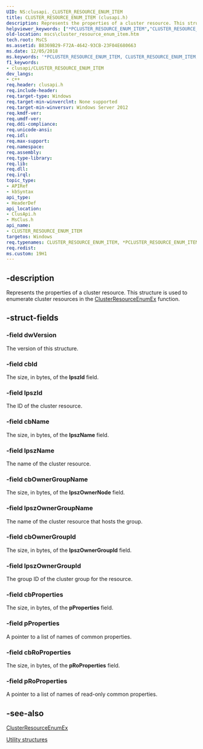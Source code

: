 ```yaml
---
UID: NS:clusapi._CLUSTER_RESOURCE_ENUM_ITEM
title: CLUSTER_RESOURCE_ENUM_ITEM (clusapi.h)
description: Represents the properties of a cluster resource. This structure is used to enumerate cluster resources in the ClusterResourceEnumEx function.
helpviewer_keywords: ["*PCLUSTER_RESOURCE_ENUM_ITEM","CLUSTER_RESOURCE_ENUM_ITEM","CLUSTER_RESOURCE_ENUM_ITEM structure [Failover Cluster]","PCLUSTER_RESOURCE_ENUM_ITEM","PCLUSTER_RESOURCE_ENUM_ITEM structure pointer [Failover Cluster]","_CLUSTER_RESOURCE_ENUM_ITEM","_CLUSTER_RESOURCE_ENUM_ITEM structure [Failover Cluster]","clusapi/CLUSTER_RESOURCE_ENUM_ITEM","clusapi/PCLUSTER_RESOURCE_ENUM_ITEM","clusapi/_CLUSTER_RESOURCE_ENUM_ITEM","msclus/CLUSTER_RESOURCE_ENUM_ITEM","msclus/PCLUSTER_RESOURCE_ENUM_ITEM","msclus/_CLUSTER_RESOURCE_ENUM_ITEM","mscs.cluster_resource_enum_item"]
old-location: mscs\cluster_resource_enum_item.htm
tech.root: MsCS
ms.assetid: B8369B29-F72A-4642-93CB-23F04E680663
ms.date: 12/05/2018
ms.keywords: '*PCLUSTER_RESOURCE_ENUM_ITEM, CLUSTER_RESOURCE_ENUM_ITEM, CLUSTER_RESOURCE_ENUM_ITEM structure [Failover Cluster], PCLUSTER_RESOURCE_ENUM_ITEM, PCLUSTER_RESOURCE_ENUM_ITEM structure pointer [Failover Cluster], _CLUSTER_RESOURCE_ENUM_ITEM, _CLUSTER_RESOURCE_ENUM_ITEM structure [Failover Cluster], clusapi/CLUSTER_RESOURCE_ENUM_ITEM, clusapi/PCLUSTER_RESOURCE_ENUM_ITEM, clusapi/_CLUSTER_RESOURCE_ENUM_ITEM, msclus/CLUSTER_RESOURCE_ENUM_ITEM, msclus/PCLUSTER_RESOURCE_ENUM_ITEM, msclus/_CLUSTER_RESOURCE_ENUM_ITEM, mscs.cluster_resource_enum_item'
f1_keywords:
- clusapi/CLUSTER_RESOURCE_ENUM_ITEM
dev_langs:
- c++
req.header: clusapi.h
req.include-header: 
req.target-type: Windows
req.target-min-winverclnt: None supported
req.target-min-winversvr: Windows Server 2012
req.kmdf-ver: 
req.umdf-ver: 
req.ddi-compliance: 
req.unicode-ansi: 
req.idl: 
req.max-support: 
req.namespace: 
req.assembly: 
req.type-library: 
req.lib: 
req.dll: 
req.irql: 
topic_type:
- APIRef
- kbSyntax
api_type:
- HeaderDef
api_location:
- ClusApi.h
- MsClus.h
api_name:
- CLUSTER_RESOURCE_ENUM_ITEM
targetos: Windows
req.typenames: CLUSTER_RESOURCE_ENUM_ITEM, *PCLUSTER_RESOURCE_ENUM_ITEM
req.redist: 
ms.custom: 19H1
---
```


## -description

Represents the properties of a cluster resource. This structure is used to enumerate cluster resources in the <a href="https://docs.microsoft.com/windows/desktop/api/clusapi/nf-clusapi-clusterresourceenumex">ClusterResourceEnumEx</a> function.

## -struct-fields

### -field dwVersion

The version of this structure.

### -field cbId

The size, in bytes, of the <b>lpszId</b> field.

### -field lpszId

The ID of the cluster resource.

### -field cbName

The size, in bytes, of the <b>IpszName</b> field.

### -field lpszName

The name of the cluster resource.

### -field cbOwnerGroupName

The size, in bytes, of the <b>IpszOwnerNode</b> field.

### -field lpszOwnerGroupName

The name of the cluster resource that  hosts the group.

### -field cbOwnerGroupId

The size, in bytes, of the <b>lpszOwnerGroupId</b> field.

### -field lpszOwnerGroupId

The group ID of the cluster group for the resource.

### -field cbProperties

The size, in bytes, of the <b>pProperties</b> field.

### -field pProperties

A pointer to a list of names of common properties.

### -field cbRoProperties

The size, in bytes, of the <b>pRoProperties</b> field.

### -field pRoProperties

A pointer to a list of names of read-only common properties.

## -see-also

<a href="https://docs.microsoft.com/windows/desktop/api/clusapi/nf-clusapi-clusterresourceenumex">ClusterResourceEnumEx</a>

<a href="https://docs.microsoft.com/previous-versions/windows/desktop/mscs/utility-structures">Utility structures</a>
